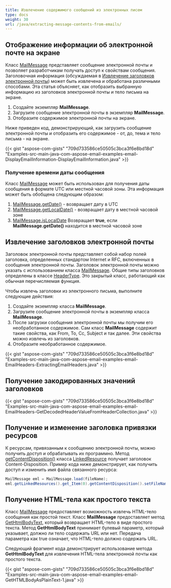 ```yaml
---
title: Извлечение содержимого сообщений из электронных писем
type: docs
weight: 30
url: /java/extracting-message-contents-from-emails/
---
```


## **Отображение информации об электронной почте на экране**

Класс [MailMessage](https://reference.aspose.com/email/java/com.aspose.email/mailmessage/#getDate()) представляет сообщение электронной почты и позволяет разработчикам получать доступ к свойствам сообщения. Заголовочная информация (обсуждаемая в [Извлечение заголовков электронной почты](#extracting-email-headers)) может быть извлечена и обработана различными способами. Эта статья объясняет, как отобразить выбранную информацию из заголовков электронной почты и тело письма на экране.

1. Создайте экземпляр **MailMessage**.
2. Загрузите сообщение электронной почты в экземпляр **MailMessage**.
3. Отобразите содержимое электронной почты на экране.

Ниже приведен код, демонстрирующий, как загрузить сообщение электронной почты и отобразить его содержимое - от, до, тема и тело письма - на экране.

{{< gist "aspose-com-gists" "709d733586ce50505c3bca3f6e8bd18d" "Examples-src-main-java-com-aspose-email-examples-email-DisplayEmailInformation-DisplayEmailInformation.java" >}}

### **Получение времени даты сообщения**

Класс [MailMessage](https://reference.aspose.com/email/java/com.aspose.email/mailmessage/) может быть использован для получения даты сообщения в формате UTC или местной часовой зоны. Эта информация может быть обобщена следующим образом:

1. [MailMessage.getDate()](https://reference.aspose.com/email/java/com.aspose.email/mailmessage/#getDate--) - возвращает дату в UTC
1. [MailMessage.getLocalDate()](https://reference.aspose.com/email/java/com.aspose.email/mailmessage/#getLocalDate--) - возвращает дату в местной часовой зоне
2. [MailMessage.isLocalDate](https://reference.aspose.com/email/java/com.aspose.email/mailmessage/#isLocalDate--) Возвращает **true**, если **MailMessage.getDate()** находится в местной часовой зоне

## **Извлечение заголовков электронной почты**

Заголовок электронной почты представляет собой набор полей заголовка, определенных стандартом Internet и RFC, включенных в сообщения электронной почты. Заголовок электронной почты можно указать с использованием класса [MailMessage](https://reference.aspose.com/email/java/com.aspose.email/mailmessage/). Общие типы заголовков определены в классе [HeaderType](https://reference.aspose.com/email/java/com.aspose.email/headertype/). Это закрытый класс, работающий как обычная перечисляемая функция.

Чтобы извлечь заголовки из электронного письма, выполните следующие действия:

1. Создайте экземпляр класса **MailMessage**.
2. Загрузите сообщение электронной почты в экземпляр класса **MailMessage**.
3. После загрузки сообщения электронной почты мы получим его необработанное содержимое. Сам класс **MailMessage** содержит такие свойства, как From, To, Cc, Subject и так далее. Эти свойства можно извлечь из заголовков.
4. Отобразите необработанное содержимое.

{{< gist "aspose-com-gists" "709d733586ce50505c3bca3f6e8bd18d" "Examples-src-main-java-com-aspose-email-examples-email-EmailHeaders-ExtractingEmailHeaders.java" >}}

## **Получение закодированных значений заголовков**

{{< gist "aspose-com-gists" "709d733586ce50505c3bca3f6e8bd18d" "Examples-src-main-java-com-aspose-email-examples-email-EmailHeaders-GetDecodedHeaderValueFromHeaderCollection.java" >}}

## **Получение и изменение заголовка привязки ресурсов**

К ресурсам, привязанным к сообщению электронной почты, можно получить доступ и обрабатывать их программно. Метод [getContentDisposition()](https://reference.aspose.com/email/java/com.aspose.email/linkedresource/#getContentDisposition--) класса [LinkedResource](https://reference.aspose.com/email/java/com.aspose.email/linkedresource/) получает заголовок Content-Disposition. Пример кода ниже демонстрирует, как получить доступ и изменить имя файла связанного ресурса:

```java
MailMessage eml = MailMessage.load(fileName);
eml.getLinkedResources().get_Item(0).getContentDisposition().setFileName("changed.png");
```
## **Получение HTML-тела как простого текста**

Класс [MailMessage](https://reference.aspose.com/email/java/com.aspose.email/mailmessage/) предоставляет возможность извлечь HTML-тело сообщения как простой текст. Класс **MailMessage** предоставляет метод [GetHtmlBodyText](https://reference.aspose.com/email/java/com.aspose.email/mailmessage/#getHtmlBodyText-boolean-), который возвращает HTML-тело в виде простого текста. Метод **GetHtmlBodyText** принимает булевый параметр, который указывает, должно ли тело содержать URL или нет. Передача параметра как true означает, что HTML-тело должно содержать URL.

Следующий фрагмент кода демонстрирует использование метода **GetHtmlBodyText** для извлечения HTML-тела электронной почты как простого текста.

{{< gist "aspose-com-gists" "709d733586ce50505c3bca3f6e8bd18d" "Examples-src-main-java-com-aspose-email-examples-email-GetHTMLBodyAsPlainText-1.java" >}}